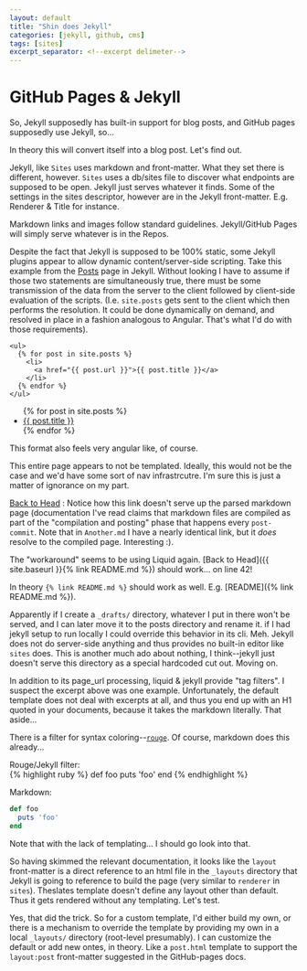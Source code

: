 ```yaml
---
layout: default
title: "Shin does Jekyll"
categories: [jekyll, github, cms]
tags: [sites]
excerpt_separator: <!--excerpt delimeter-->
---
```


# GitHub Pages & Jekyll

So, Jekyll supposedly has built-in support for blog posts, and GitHub pages supposedly use Jekyll, so...

In theory this will convert itself into a blog post.  Let's find out.

<!--excerpt delimeter-->

Jekyll, like `Sites` uses markdown and front-matter.  What they set there is different, however.  `Sites` uses a db/sites file to discover what endpoints are supposed to be open.  Jekyll just serves whatever it finds.  Some of the settings in the sites descriptor, however are in the Jekyll front-matter.  E.g. Renderer & Title for instance.

Markdown links and images follow standard guidelines.  Jekyll/GitHub Pages will simply serve whatever is in the Repos.

Despite the fact that Jekyll is supposed to be 100% static, some Jekyll plugins appear to allow dynamic content/server-side scripting.  Take this example from the [Posts](https://jekyllrb.com/docs/posts/) page in Jekyll.  Without looking I have to assume if those two statements are simultaneously true, there must be some transmission of the data from the server to the client followed by client-side evaluation of the scripts.  (I.e. `site.posts` gets sent to the client which then performs the resolution.  It could be done dynamically on demand, and resolved in place in a fashion analogous to Angular.  That's what I'd do with those requirements).

    <ul>
      {% for post in site.posts %}
        <li>
          <a href="{{ post.url }}">{{ post.title }}</a>
        </li>
      {% endfor %}
    </ul>

<ul>
  {% for post in site.posts %}
    <li>
      <a href="{{ post.url }}">{{ post.title }}</a>
    </li>
  {% endfor %}
</ul>

This format also feels very angular like, of course.

This entire page appears to not be templated.  Ideally, this would not be the case and we'd have some sort of nav infrastrcutre.  I'm sure this is just a matter of ignorance on my part.

[Back to Head](/README.md) : Notice how this link doesn't serve up the parsed markdown page (documentation I've read claims that markdown files are compiled as part of the "compilation and posting" phase that happens every `post-commit`.  Note that in `Another.md` I have a nearly identical link, but it *does* resolve to the compiled page.  Interesting :).

The "workaround" seems to be using Liquid again.  [Back to Head]({{ site.baseurl }}{% link README.md %}) should work... on line 42!

In theory `{% link README.md %}` should work as well. E.g. [README]({% link README.md %}).

Apparently if I create a `_drafts/` directory, whatever I put in there won't be served, and I can later move it to the posts directory and rename it.  if I had jekyll setup to run locally I could override this behavior in its cli.  Meh.  Jekyll does not do server-side anything and thus provides no built-in editor like `sites` does.  This is another much ado about nothing, I think--jekyll just doesn't serve this directory as a special hardcoded cut out.  Moving on.

In addition to its page_url processing, liquid & jekyll provide "tag filters".  I suspect the excerpt above was one example.  Unfortunately, the default template does not deal with excerpts at all, and thus you end up with an H1 quoted in your documents, because it takes the markdown literally.  That aside...

There is a filter for syntax coloring--[`rouge`](http://rouge.jneen.net/).  Of course, markdown does this already...

Rouge/Jekyll filter:  
{% highlight ruby %}
def foo
  puts 'foo'
end
{% endhighlight %}

Markdown:  
```ruby
def foo
  puts 'foo'
end
```

Note that with the lack of templating...  I should go look into that.

So having skimmed the relevant documentation, it looks like the `layout` front-matter is a direct reference to an html file in the `_layouts` directory that Jekyll is going to reference to build the page (very similar to `renderer` in `sites`).  Theslates template doesn't define any layout other than default.  Thus it gets rendered without any templating.  Let's test.

Yes, that did the trick.  So for a custom template, I'd either build my own, or there is a mechanism to override the template by providing my own in a local `_layouts/` directory (root-level presumably).  I can customize the default or add new ontes, in theory.  Like a `post.html` template to support the `layout:post` front-matter suggested in the GitHub-pages docs.


